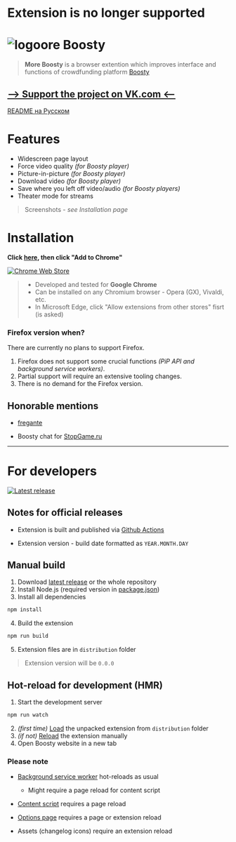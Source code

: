# Extension is no longer supported

# ![logo](source/assets/icon24.png)ore Boosty

> **More Boosty** is a browser extention which improves interface and functions of crowdfunding platform [Boosty](https://boosty.to)

## [--> Support the project on VK.com <--](https://vk.com/donut/iamcjmaxik?ref=more_boosty)

[README на Русском](./README.md)

# Features

* Widescreen page layout
* Force video quality *(for Boosty player)*
* Picture-in-picture *(for Boosty player)*
* Download video *(for Boosty player)*
* Save where you left off video/audio *(for Boosty players)*
* Theater mode for streams

> Screenshots - *see Installation page*

# Installation

**Click [here][1], then click "Add to Chrome"**

[![Chrome Web Store](https://img.shields.io/chrome-web-store/v/kpcbalinpdhnlgonfoflhflnfgcbffbl?color=red&label=Latest+version&logo=google-chrome&logoColor=red&style=for-the-badge)][1]

> * Developed and tested for **Google Chrome**
> * Can be installed on any Chromium browser - Opera (GX), Vivaldi, etc.
> * In Microsoft Edge, click "Allow extensions from other stores" fisrt (is asked)

### Firefox version when?

There are currently no plans to support Firefox.

1. Firefox does not support some crucial functions *(PiP API and background service workers)*.
2. Partial support will require an extensive tooling changes.
3. There is no demand for the Firefox version.

## Honorable mentions

* [fregante](https://github.com/fregante)

* Boosty chat for [StopGame.ru](https://boosty.to/stopgame)

---

# For developers

[![Latest release](https://img.shields.io/github/v/release/cjmaxik/more-boosty?label=Latest+release&logo=github&style=for-the-badge)][2]

## Notes for official releases

* Extension is built and published via [Github Actions](./.github/workflows/release.yml)

* Extension version - build date formatted as `YEAR.MONTH.DAY`

## Manual build

1. Download [latest release][2] or the whole repository
2. Install Node.js (required version in [package.json](./package.json))
3. Install all dependencies

```js
npm install
```

4. Build the extension

```js
npm run build
```

5. Extension files are in `distribution` folder

> Extension version will be `0.0.0`

## Hot-reload for development (HMR)

1. Start the development server

```js
npm run watch
```

2. *(first time)* [Load](https://developer.chrome.com/docs/extensions/mv3/getstarted/development-basics/#load-unpacked) the unpacked extension from `distribution` folder
3. *(if not)* [Reload](https://developer.chrome.com/docs/extensions/mv3/getstarted/development-basics/#reload) the extension manually
4. Open Boosty website in a new tab

### Please note

* [Background service worker](./source/background/background.js) hot-reloads as usual
  * Might require a page reload for content script

* [Content script](./source/content/content.js) requires a page reload
* [Options page](./source/options/options.html) requires a page or extension reload
* Assets (changelog icons) require an extension reload

[1]: https://chrome.google.com/webstore/detail/more-boosty/kpcbalinpdhnlgonfoflhflnfgcbffbl
[2]: https://github.com/cjmaxik/more-boosty/releases
